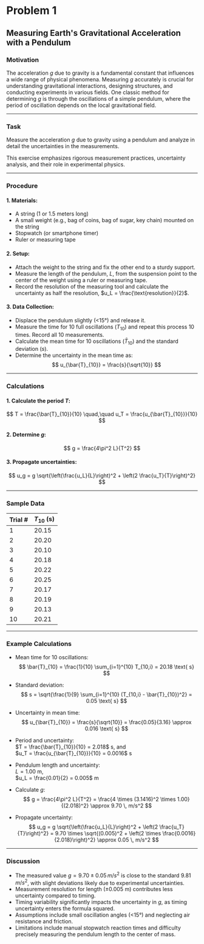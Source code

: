 # Problem 1  
## Measuring Earth's Gravitational Acceleration with a Pendulum

### Motivation

The acceleration $g$ due to gravity is a fundamental constant that influences a wide range of physical phenomena. Measuring $g$ accurately is crucial for understanding gravitational interactions, designing structures, and conducting experiments in various fields. One classic method for determining $g$ is through the oscillations of a simple pendulum, where the period of oscillation depends on the local gravitational field.

---

### Task

Measure the acceleration $g$ due to gravity using a pendulum and analyze in detail the uncertainties in the measurements.

This exercise emphasizes rigorous measurement practices, uncertainty analysis, and their role in experimental physics.

---

### Procedure

#### 1. Materials:
- A string (1 or 1.5 meters long)
- A small weight (e.g., bag of coins, bag of sugar, key chain) mounted on the string
- Stopwatch (or smartphone timer)
- Ruler or measuring tape

#### 2. Setup:
- Attach the weight to the string and fix the other end to a sturdy support.
- Measure the length of the pendulum, $L$, from the suspension point to the center of the weight using a ruler or measuring tape.  
- Record the resolution of the measuring tool and calculate the uncertainty as half the resolution, $u_L = \frac{\text{resolution}}{2}$.

#### 3. Data Collection:
- Displace the pendulum slightly (<15°) and release it.
- Measure the time for 10 full oscillations ($T_{10}$) and repeat this process 10 times. Record all 10 measurements.
- Calculate the mean time for 10 oscillations ($\bar{T}_{10}$) and the standard deviation ($s$).
- Determine the uncertainty in the mean time as:  
$$
u_{\bar{T}_{10}} = \frac{s}{\sqrt{10}}
$$

---

### Calculations

#### 1. Calculate the period $T$:  
$$
T = \frac{\bar{T}_{10}}{10} \quad,\quad u_T = \frac{u_{\bar{T}_{10}}}{10}
$$

#### 2. Determine $g$:  
$$
g = \frac{4\pi^2 L}{T^2}
$$

#### 3. Propagate uncertainties:  
$$
u_g = g \sqrt{\left(\frac{u_L}{L}\right)^2 + \left(2 \frac{u_T}{T}\right)^2}
$$

---

### Sample Data

| Trial # | $T_{10}$ (s) |
|---------|--------------|
| 1       | 20.15        |
| 2       | 20.20        |
| 3       | 20.10        |
| 4       | 20.18        |
| 5       | 20.22        |
| 6       | 20.25        |
| 7       | 20.17        |
| 8       | 20.19        |
| 9       | 20.13        |
| 10      | 20.21        |

---

### Example Calculations

- Mean time for 10 oscillations:  
$$
\bar{T}_{10} = \frac{1}{10} \sum_{i=1}^{10} T_{10,i} = 20.18 \text{ s}
$$

- Standard deviation:  
$$
s = \sqrt{\frac{1}{9} \sum_{i=1}^{10} (T_{10,i} - \bar{T}_{10})^2} = 0.05 \text{ s}
$$

- Uncertainty in mean time:  
$$
u_{\bar{T}_{10}} = \frac{s}{\sqrt{10}} = \frac{0.05}{3.16} \approx 0.016 \text{ s}
$$

- Period and uncertainty:  
$T = \frac{\bar{T}_{10}}{10} = 2.018$ s, and  
$u_T = \frac{u_{\bar{T}_{10}}}{10} = 0.0016$ s

- Pendulum length and uncertainty:  
$L = 1.00$ m,  
$u_L = \frac{0.01}{2} = 0.005$ m

- Calculate $g$:  
$$
g = \frac{4\pi^2 L}{T^2} = \frac{4 \times (3.1416)^2 \times 1.00}{(2.018)^2} \approx 9.70 \, m/s^2
$$

- Propagate uncertainty:  
$$
u_g = g \sqrt{\left(\frac{u_L}{L}\right)^2 + \left(2 \frac{u_T}{T}\right)^2} = 9.70 \times \sqrt{(0.005)^2 + \left(2 \times \frac{0.0016}{2.018}\right)^2} \approx 0.05 \, m/s^2
$$

---

### Discussion

- The measured value $g = 9.70 \pm 0.05 \, m/s^2$ is close to the standard $9.81 \, m/s^2$, with slight deviations likely due to experimental uncertainties.
- Measurement resolution for length ($\pm 0.005$ m) contributes less uncertainty compared to timing.
- Timing variability significantly impacts the uncertainty in $g$, as timing uncertainty enters the formula squared.
- Assumptions include small oscillation angles (<15°) and neglecting air resistance and friction.
- Limitations include manual stopwatch reaction times and difficulty precisely measuring the pendulum length to the center of mass.

